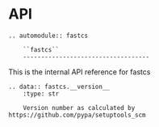 # API

```{eval-rst}
.. automodule:: fastcs

    ``fastcs``
    -----------------------------------
```

This is the internal API reference for fastcs

```{eval-rst}
.. data:: fastcs.__version__
    :type: str

    Version number as calculated by https://github.com/pypa/setuptools_scm
```

